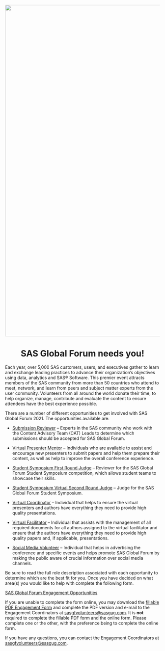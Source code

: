 <p align="center">
   <img src = "SGF2021 Banner.png" width = 1080px> </img>
   <h1 align = "center"> SAS Global Forum needs you!</h1>
</p>

Each year, over 5,000 SAS customers, users, and executives gather to learn and exchange leading practices to advance their organization’s objectives using data, analytics and SAS® Software.  This premier event attracts members of the SAS community from more than 50 countries who attend to meet, network, and learn from peers and subject matter experts from the user community.  Volunteers from all around the world donate their time, to help organize, manage, contribute and evaluate the content to ensure attendees have the best experience possible.

There are a number of different opportunities to get involved with SAS Global Forum 2021. The opportunities available are:

* <a href="Role-Descriptions\SUBMISSION REVIEWER.pdf">Submission Reviewer</a> – Experts in the SAS community who work with the Content Advisory Team (CAT) Leads to determine which submissions should be accepted for SAS Global Forum.

* <a href="Role-Descriptions\VIRTUAL PRESENTER MENTOR.pdf">Virtual Presenter Mentor</a> – Individuals who are available to assist and encourage new presenters to submit papers and help them prepare their content, as well as help to improve the overall conference experience.

* <a href="Role-Descriptions\SS 1st ROUND JUDGE.pdf">Student Symposium First Round Judge</a> – Reviewer for the SAS Global Forum Student Symposium competition, which allows student teams to showcase their skills.

* <a href="Role-Descriptions\SS VIRTUAL JUDGE.pdf">Student Symposium Virtual Second Round Judge</a> – Judge for the SAS Global Forum Student Symposium.

* <a href="Role-Descriptions\VIRTUAL COORDINATOR.pdf">Virtual Coordinator</a> – Individual that helps to ensure the virtual presenters and authors have everything they need to provide high quality presentations.

* <a href="Role-Descriptions\VIRTUAL FACILITATOR.pdf">Virtual Facilitator</a> – Individual that assists with the management of all required documents for all authors assigned to the virtual facilitator and ensure that the authors have everything they need to provide high quality papers and, if applicable, presentations.

* <a href="Role-Descriptions\SOCIAL MEDIA VOLUNTEER.pdf">Social Media Volunteer</a> – Individual that helps in advertising the conference and specific events and helps promote SAS Global Forum by making the public aware of crucial information over social media channels.

Be sure to read the full role description associated with each opportunity to determine which are the best fit for you.  Once you have decided on what area(s) you would like to help with complete the following form.

<a href="https://forms.office.com/Pages/ResponsePage.aspx?id=O76qd3-jIEeUGAws_niopO4WPHsLsk9Klnc_rPTLcLBUNFdCRVNIUUNEUVdGWFdPOElaT1BCVk9CTi4u" target="_blank">SAS Global Forum Engagement Opportunities</a>

If you are unable to complete the form online, you may download the <a href="Role-Descriptions\Engagement Survey - Final - For PDF.pdf">fillable PDF Engagement Form</a> and complete the PDF version and e-mail to the Engagement Coordinators at sasgfvolunteers@sasgug.com. It is <b>not</b> required to complete the fillable PDF form and the online form. Please complete one or the other, with the preference being to complete the online form. 

If you have any questions, you can contact the Engagement Coordinators at sasgfvolunteers@sasgug.com. 
